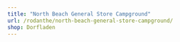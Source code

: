 ```yaml
---
title: "North Beach General Store Campground"
url: /rodanthe/north-beach-general-store-campground/
shop: Dorfladen
---
```

